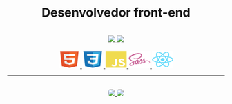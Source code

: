 <h1 align="center">
    Desenvolvedor front-end
</h1>


<br>

<div align="center">
    <a href="https://github.com/Leo-Henrique">
    <img height="160em" 
    src="https://github-readme-stats.vercel.app/api?username=Leo-Henrique&show_icons=true&theme=github_dark&include_all_commits=true&count_private=true"/>
    <img height="160em" 
    src="https://github-readme-stats.vercel.app/api/top-langs/?username=Leo-Henrique&layout=compact&langs_count=7&theme=github_dark"/>

</div>

<br>

<div align="center">
    <img alt="HTML" 
    height="40" 
    width="50" 
    src="https://raw.githubusercontent.com/devicons/devicon/master/icons/html5/html5-original.svg"/>
    <img alt="CSS" 
    height="40" 
    width="50" 
    src="https://raw.githubusercontent.com/devicons/devicon/master/icons/css3/css3-original.svg">
    <img alt="JS" 
    height="40" 
    width="50" 
    src="https://raw.githubusercontent.com/devicons/devicon/master/icons/javascript/javascript-plain.svg">
    <img alt="SASS" 
    height="40" 
    width="50" 
    src="https://raw.githubusercontent.com/devicons/devicon/master/icons/sass/sass-original.svg">
    <img alt="React" 
    height="40" 
    width="50" 
    src="https://raw.githubusercontent.com/devicons/devicon/master/icons/react/react-original.svg">
</div>

***

<br>

<div align="center">
    <a href="mailto: leonardo0507.henrique@gmail.com" 
    target="_blank">
        <img style="border-radius: 5px"
        src="https://img.shields.io/badge/Gmail-%23333?style=for-the-badge&logo=gmail&logoColor=white">
    </a>
    <a href="https://www.linkedin.com/in/leonardo-henrique-/" 
    target="_blank">
        <img style="border-radius: 5px"
        src="https://img.shields.io/badge/LinkedIn-0077B5?style=for-the-badge&logo=linkedin&logoColor=white">
    </a> 
</div>